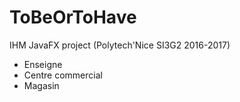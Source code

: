 # ToBeOrToHave

IHM JavaFX project (Polytech'Nice SI3G2 2016-2017)

- Enseigne
- Centre commercial
- Magasin
